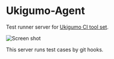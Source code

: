 Ukigumo-Agent
=============

Test runner server for [Ukigumo CI tool set](http://ukigumo.github.com/ukigumo/).

![Screen shot](http://gyazo.64p.org/image/8896fde65e8d9e8020fb6eb3e2bc888e.png)

This server runs test cases by git hooks.

